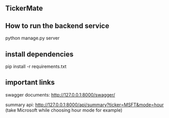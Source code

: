 ## TickerMate

## How to run the backend service
python manage.py server

## install dependencies
pip install -r requirements.txt

## important links
swagger documents: http://127.0.0.1:8000/swagger/

summary api: http://127.0.0.1:8000/api/summary?ticker=MSFT&mode=hour (take Microsoft while choosing hour mode for example)



